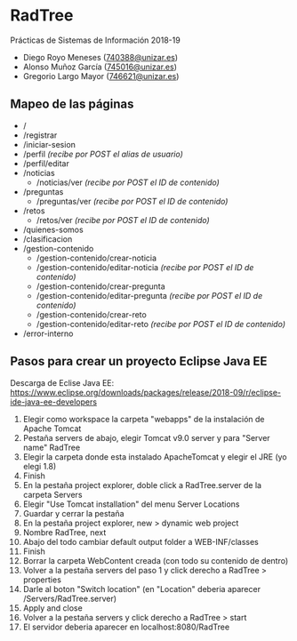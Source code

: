 # RadTree

Prácticas de Sistemas de Información 2018-19

- Diego Royo Meneses (<740388@unizar.es>)
- Alonso Muñoz García (<745016@unizar.es>)
- Gregorio Largo Mayor (<746621@unizar.es>)

## Mapeo de las páginas

- /
- /registrar
- /iniciar-sesion
- /perfil _(recibe por POST el alias de usuario)_
- /perfil/editar
- /noticias
  - /noticias/ver _(recibe por POST el ID de contenido)_
- /preguntas
  - /preguntas/ver _(recibe por POST el ID de contenido)_
- /retos
  - /retos/ver _(recibe por POST el ID de contenido)_
- /quienes-somos
- /clasificacion
- /gestion-contenido
  - /gestion-contenido/crear-noticia
  - /gestion-contenido/editar-noticia _(recibe por POST el ID de contenido)_
  - /gestion-contenido/crear-pregunta
  - /gestion-contenido/editar-pregunta _(recibe por POST el ID de contenido)_
  - /gestion-contenido/crear-reto
  - /gestion-contenido/editar-reto _(recibe por POST el ID de contenido)_
- /error-interno

## Pasos para crear un proyecto Eclipse Java EE

Descarga de Eclise Java EE:
https://www.eclipse.org/downloads/packages/release/2018-09/r/eclipse-ide-java-ee-developers

1. Elegir como workspace la carpeta "webapps" de la instalación de Apache Tomcat
1. Pestaña servers de abajo, elegir Tomcat v9.0 server y para "Server name" RadTree
1. Elegir la carpeta donde esta instalado ApacheTomcat y elegir el JRE (yo elegi 1.8)
1. Finish
1. En la pestaña project explorer, doble click a RadTree.server de la carpeta Servers
1. Elegir "Use Tomcat installation" del menu Server Locations
1. Guardar y cerrar la pestaña
1. En la pestaña project explorer, new > dynamic web project
1. Nombre RadTree, next
1. Abajo del todo cambiar default output folder a WEB-INF/classes
1. Finish
1. Borrar la carpeta WebContent creada (con todo su contenido de dentro)
1. Volver a la pestaña servers del paso 1 y click derecho a RadTree > properties
1. Darle al boton "Switch location" (en "Location" deberia aparecer /Servers/RadTree.server)
1. Apply and close
1. Volver a la pestaña servers y click derecho a RadTree > start
1. El servidor deberia aparecer en localhost:8080/RadTree
